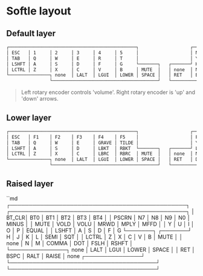 # Softle layout

## Default layer

```md
┌───────────────────────────────────────────────┐                   ┌───────────────────────────────────────────────┐
│ ESC   │ 1     │ 2     │ 3     │ 4     │ 5     │                   │ N6    │ N7    │ N8    │ N9    │ N0    │ MINUS │
│ TAB   │ Q     │ W     │ E     │ R     │ T     │                   │ Y     │ U     │ I     │ O     │ P     │ EQUAL │
│ LSHFT │ A     │ S     │ D     │ F     │ G     └───────┐   ┌───────┘ H     │ J     │ K     │ L     │ SEMI  │ SQT   │
│ LCTRL │ Z     │ X     │ C     │ V     │ B     │ MUTE  │   │ none  │ N     │ M     │ COMMA │ DOT   │ FSLH  │ RSHFT │
└───────────────┐ none  │ LALT  │ LGUI  │ LOWER │ SPACE │   │ RET   │ BSPC  │ RALT  │ RAISE │ none  ┌───────────────┘
                └───────────────────────────────────────┘   └───────────────────────────────────────┘
```

> Left rotary encoder controls 'volume'.
> Right rotary encoder is 'up' and 'down' arrows.

## Lower layer

```md
┌───────────────────────────────────────────────┐                   ┌───────────────────────────────────────────────┐
│ ESC   │ F1    │ F2    │ F3    │ F4    │ F5    │                   │ F6    │ F7    │ F8    │ F9    │ F10   │ F11   │
│ TAB   │ Q     │ W     │ E     │ GRAVE │ TILDE │                   │ Y     │ U     │ I     │ O     │ P     │ F12   │
│ LSHFT │ A     │ S     │ D     │ LBKT  │ RBKT  └───────┐   ┌───────┘ LEFT  │ DOWN  │ UP    │ RIGHT │ PIPE  │ SQT   │
│ LCTRL │ Z     │ X     │ C     │ LBRC  │ RBRC  │ MUTE  │   │ none  │ N     │ M     │ COMMA │ DOT   │ BSLH  │ RSHFT │
└───────────────┐ none  │ LALT  │ LGUI  │ LOWER │ SPACE │   │ RET   │ DEL   │ RALT  │ RAISE │ none  ┌───────────────┘
                └───────────────────────────────────────┘   └───────────────────────────────────────┘
```

## Raised layer

``md
┌───────────────────────────────────────────────┐                   ┌───────────────────────────────────────────────┐
│ BT_CLR│ BT0   │ BT1   │ BT2   │ BT3   │ BT4   │                   │ PSCRN │ N7    │ N8    │ N9    │ N0    │ MINUS │
│ MUTE  │ VOLD  │ VOLU  │ MRWD  │ MPLY  │ MFFD  │                   │ Y     │ U     │ I     │ O     │ P     │ EQUAL │
│ LSHFT │ A     │ S     │ D     │ F     │ G     └───────┐   ┌───────┘ H     │ J     │ K     │ L     │ SEMI  │ SQT   │
│ LCTRL │ Z     │ X     │ C     │ V     │ B     │ MUTE  │   │ none  │ N     │ M     │ COMMA │ DOT   │ FSLH  │ RSHFT │
└───────────────┐ none  │ LALT  │ LGUI  │ LOWER │ SPACE │   │ RET   │ BSPC  │ RALT  │ RAISE │ none  ┌───────────────┘
                └───────────────────────────────────────┘   └───────────────────────────────────────┘
```
